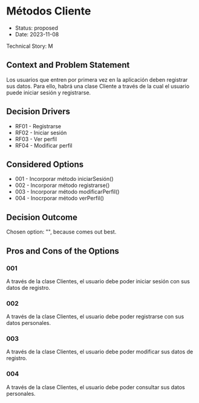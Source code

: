 # Métodos Cliente

* Status: proposed
* Date: 2023-11-08

Technical Story: M

## Context and Problem Statement

Los usuarios que entren por primera vez en la aplicación deben registrar sus datos. Para ello, habrá una clase Cliente a través de la cual el usuario puede iniciar sesión y registrarse.

## Decision Drivers

* RF01 - Registrarse
* RF02 - Iniciar sesión
* RF03 - Ver perfil
* RF04 - Modificar perfil

## Considered Options

* 001 - Incorporar método iniciarSesión()
* 002 - Incorporar método registrarse()
* 003 - Incorporar método modificarPerfil()
* 004 - Inocrporar método verPerfil()

## Decision Outcome

Chosen option: "", because comes out best.

## Pros and Cons of the Options

### 001

A través de la clase Clientes, el usuario debe poder iniciar sesión con sus datos de registro.

### 002

A través de la clase Clientes, el usuario debe poder registrarse con sus datos personales.

### 003

A través de la clase Clientes, el usuario debe poder modificar sus datos de registro.

### 004

A través de la clase Clientes, el usuario debe poder consultar sus datos personales.
